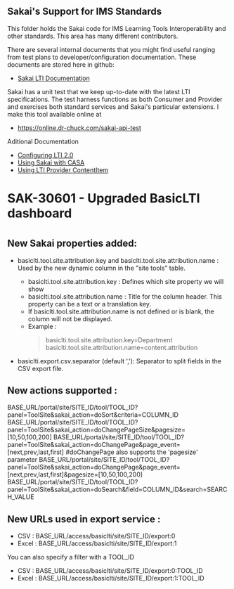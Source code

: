 Sakai's Support for IMS Standards
---------------------------------

This folder holds the Sakai code for IMS Learning Tools Interoperability and other standards.
This area has many different contributors.  

There are several internal documents that you might find useful ranging from test plans to developer/configuration
documentation.  These documents are stored here in github:

* [Sakai LTI Documentation](https://github.com/sakaiproject/sakai/tree/master/basiclti/basiclti-docs/resources/docs)

Sakai has a unit test that we keep up-to-date with the latest LTI specifications.  The 
test harness functions as both Consumer and Provider and exercises both standard services 
and Sakai's particular extensions.  I make this tool available online at

* https://online.dr-chuck.com/sakai-api-test

Aditional Documentation

* [Configuring LTI 2.0](docs/LTI2.md)
* [Using Sakai with CASA](docs/CASA.md)
* [Using LTI Provider ContentItem](docs/CONTENTITEM.md)

# ######################################################
# SAK-30601 - Upgraded BasicLTI dashboard
# ######################################################
New Sakai properties added:
--------------------------------------------------------------------------------
* basiclti.tool.site.attribution.key and basiclti.tool.site.attribution.name : Used by the new dynamic column in the "site tools" table.
  - basiclti.tool.site.attribution.key : Defines which site property we will show
  - basiclti.tool.site.attribution.name : Title for the column header. This property can be a text or a translation key.
  - If basiclti.tool.site.attribution.name is not defined or is blank, the column will not be displayed.
  - Example :
    > basiclti.tool.site.attribution.key=Department
    > basiclti.tool.site.attribution.name=content.attribution
  
* basiclti.export.csv.separator (default ','): Separator to split fields in the CSV export file.


New actions supported :
--------------------------------------------------------------------------------
BASE_URL/portal/site/SITE_ID/tool/TOOL_ID?panel=ToolSite&sakai_action=doSort&criteria=COLUMN_ID
BASE_URL/portal/site/SITE_ID/tool/TOOL_ID?panel=ToolSite&sakai_action=doChangePageSize&pagesize=[10,50,100,200]
BASE_URL/portal/site/SITE_ID/tool/TOOL_ID?panel=ToolSite&sakai_action=doChangePage&page_event=[next,prev,last,first]
#doChangePage also supports the 'pagesize' parameter
BASE_URL/portal/site/SITE_ID/tool/TOOL_ID?panel=ToolSite&sakai_action=doChangePage&page_event=[next,prev,last,first]&pagesize=[10,50,100,200]
BASE_URL/portal/site/SITE_ID/tool/TOOL_ID?panel=ToolSite&sakai_action=doSearch&field=COLUMN_ID&search=SEARCH_VALUE

New URLs used in export service :
--------------------------------------------------------------------------------
- CSV : BASE_URL/access/basiclti/site/SITE_ID/export:0
- Excel : BASE_URL/access/basiclti/site/SITE_ID/export:1

You can also specify a filter with a TOOL_ID
- CSV : BASE_URL/access/basiclti/site/SITE_ID/export:0:TOOL_ID
- Excel : BASE_URL/access/basiclti/site/SITE_ID/export:1:TOOL_ID

